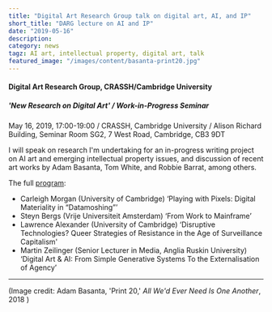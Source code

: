 ```yaml
---
title: "Digital Art Research Group talk on digital art, AI, and IP"
short_title: "DARG lecture on AI and IP"
date: "2019-05-16"
description:
category: news
tagz: AI art, intellectual property, digital art, talk
featured_image: "/images/content/basanta-print20.jpg"
---
```

#### Digital Art Research Group, CRASSH/Cambridge University
##### 'New Research on Digital Art' / Work-in-Progress Seminar

May 16, 2019, 17:00-19:00 / CRASSH, Cambridge University / Alison Richard Building, Seminar Room SG2, 7 West Road, Cambridge, CB3 9DT

I will speak on research I'm undertaking for an in-progress writing project on AI art and emerging intellectual property issues, and discussion of recent art works by Adam Basanta, Tom White, and Robbie Barrat, among others.

The full [program](http://www.crassh.cam.ac.uk/programmes/digital-art):
- Carleigh Morgan (University of Cambridge)
‘Playing with Pixels: Digital Materiality in “Datamoshing”’
- Steyn Bergs (Vrije Universiteit Amsterdam)
‘From Work to Mainframe’
- Lawrence Alexander (University of Cambridge)
‘Disruptive Technologies? Queer Strategies of Resistance in the Age of Surveillance Capitalism'
- Martin Zeilinger (Senior Lecturer in Media, Anglia Ruskin University)
‘Digital Art & AI: From Simple Generative Systems To the Externalisation of Agency’

---

(Image credit: Adam Basanta, 'Print 20,' _All We'd Ever Need Is One Another_, 2018 )
